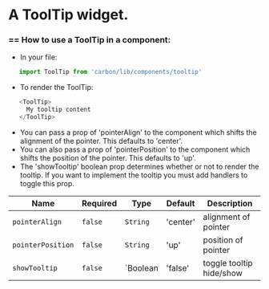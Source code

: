 # A ToolTip widget.

### == How to use a ToolTip in a component:

* In your file:
```javascript
   import ToolTip from 'carbon/lib/components/tooltip'
```

* To render the ToolTip:
```javascript
   <ToolTip>
     My tooltip content
   </ToolTip>
```

* You can pass a prop of 'pointerAlign' to the component which shifts the alignment of the pointer. This defaults to 'center'.
* You can also pass a prop of 'pointerPosition' to the component which shifts the position of the pointer. This defaults to 'up'.
* The 'showTooltip' boolean prop determines whether or not to render the tooltip. If you want to implement the tooltip you must add handlers to toggle this prop.

| Name              | Required       | Type           | Default       | Description           |
| ----------------- |  ------------- |  ------------- | ------------- | --------------------- |
| `pointerAlign`    | `false`        | `String`       |  'center'     | alignment of pointer  |
| `pointerPosition` | `false`        | `String`       |  'up'         | position of pointer   |
| `showTooltip`     | `false`        | `Boolean       |  'false'      | toggle tooltip hide/show  |
